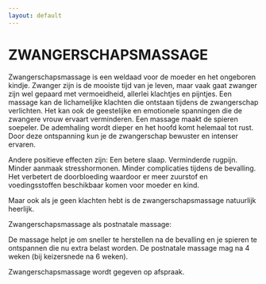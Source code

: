 ```yaml
---
layout: default
---
```


# ZWANGERSCHAPSMASSAGE

Zwangerschapsmassage is een weldaad voor de moeder en het ongeboren kindje.
Zwanger zijn is de mooiste tijd van je leven, maar vaak gaat zwanger zijn wel gepaard met vermoeidheid, allerlei klachtjes en pijntjes.
Een massage kan de lichamelijke klachten die ontstaan tijdens de zwangerschap verlichten.
Het kan ook de geestelijke en emotionele spanningen die de zwangere vrouw ervaart verminderen.
Een massage maakt de spieren soepeler.
De ademhaling wordt dieper en het hoofd komt helemaal tot rust.
Door deze ontspanning kun je de zwangerschap bewuster en intenser ervaren.

Andere positieve effecten zijn:
Een betere slaap.
Verminderde rugpijn.
Minder aanmaak stresshormonen.
Minder complicaties tijdens de bevalling.
Het verbetert de doorbloeding waardoor er meer zuurstof en voedingsstoffen beschikbaar komen voor moeder en kind.

Maar ook als je geen klachten hebt is de zwangerschapsmassage natuurlijk heerlijk.






Zwangerschapsmassage als postnatale massage:

De massage helpt je om sneller te herstellen na de bevalling en je spieren te ontspannen die nu extra belast worden.
De postnatale massage mag na 4 weken (bij keizersnede na 6 weken).

Zwangerschapsmassage wordt gegeven op afspraak.







